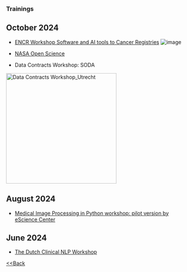 ### Trainings

## October 2024
- [ENCR Workshop Software and AI tools to Cancer Registries](https://encr.eu/workshop/encr-workshop-software-and-ai-tools-crs-18-25-october-2024-online) ![image](https://github.com/user-attachments/assets/aba2e582-c908-4c1a-ae22-51b5de250e3d)

- [NASA Open Science](https://www.credly.com/badges/28b0fbee-da64-451a-9cdc-5a999b0e66d0/public_url)
- Data Contracts Workshop: SODA
<img width="300" alt="Data Contracts Workshop_Utrecht" src="https://github.com/user-attachments/assets/e3483959-1d89-4957-be18-cd88ff18e93a">

## August 2024
- [Medical Image Processing in Python workshop: pilot version by eScience Center](https://www.esciencecenter.nl/event/pilot-medical-image-processing/)


## June 2024
- [The Dutch Clinical NLP Workshop](https://clinicalnlp.nl/)

[<<Back](/README.md)
